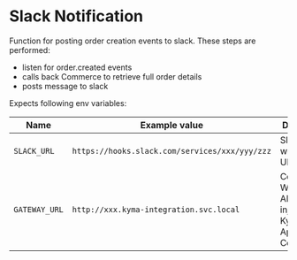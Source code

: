 # Slack Notification

Function for posting order creation events to slack.
These steps are performed:

- listen for order.created events
- calls back Commerce to retrieve full order details
- posts message to slack

Expects following env variables:

| Name | Example value | Description |
|---|---|---|
| `SLACK_URL` | `https://hooks.slack.com/services/xxx/yyy/zzz` | Slack webhook URL |
| `GATEWAY_URL` | `http://xxx.kyma-integration.svc.local` | Commerce Webservices API URL injected by Kyma Appplication Connectivity |
